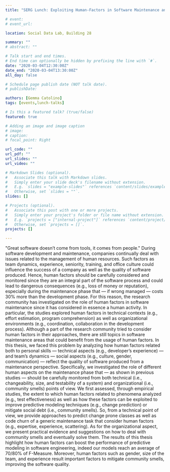 ```yaml
---
title: "SERG Lunch: Exploiting Human-Factors in Software Maintenance and Evolution"

# event: 
# event_url: 

location: Social Data Lab, Building 28

summary: ""
# abstract: ""

# Talk start and end times.
# End time can optionally be hidden by prefixing the line with `#`.
date: "2020-03-04T12:30:00Z"
date_end: "2020-03-04T13:30:00Z"
all_day: false

# Schedule page publish date (NOT talk date).
# publishDate:

authors: [Gemma Catolino]
tags: [events,lunch-talks]

# Is this a featured talk? (true/false)
featured: true

# Adding an image and image caption
# image:
# caption: 
# focal_point: Right

url_code: ""
url_pdf: ""
url_slides: ""
url_video: ""

# Markdown Slides (optional).
#   Associate this talk with Markdown slides.
#   Simply enter your slide deck's filename without extension.
#   E.g. `slides = "example-slides"` references `content/slides/example-slides.md`.
#   Otherwise, set `slides = ""`.
slides: []

# Projects (optional).
#   Associate this post with one or more projects.
#   Simply enter your project's folder or file name without extension.
#   E.g. `projects = ["internal-project"]` references `content/project/deep-learning/index.md`.
#   Otherwise, set `projects = []`.
projects: []

---
```



"Great software doesn’t come from tools, it comes from people."
During software development and maintenance, companies continually deal with issues related to the management of human resources. Such factors as team dynamics, experience, seniority, training, and office culture could influence the success of a company as well as the quality of software produced. Hence, human factors should be carefully considered and monitored since they are an integral part of the software process and could lead to dangerous consequences (e.g., loss of money or reputation), especially during the maintenance phase that — if wrong managed — costs 30% more than the development phase.
For this reason, the research community has investigated on the role of human factors in software maintenance since it has considered in essence a human activity. In particular, the studies explored human factors in technical contexts (e.g., effort estimation, program comprehension) as well as organizational environments (e.g., coordination, collaboration in the development process). Although a part of the research community tried to consider human factors in their approaches, there are still topics in software maintenance areas that could benefit from the usage of human factors.
In this thesis, we faced this problem by analyzing how human factors related both to personal skills — technical aspects (e.g., developer’s experience) — and team’s dynamics — social aspects (e.g., culture, gender, communication) — reflect the quality of software produced from a maintenance perspective. Specifically, we investigated the role of different human aspects on the maintenance phase that — as shown in previous studies — should be carefully monitored from both technical (i.e., changeability, size, and testability of a system) and organizational (i.e., community smells) points of view.
We first assessed, through empirical studies, the extent to which human factors related to phenomena analyzed (e.g., test effectiveness) as well as how these factors can be exploited to improve predictive modeling techniques (e.g., change prediction) or mitigate social debt (i.e., community smells). So, from a technical point of view, we provide approaches to predict change prone classes as well as code churn of a generic maintenance task that consider human factors (e.g., expertise, experience, scattering). As for the organizational aspect, we present practical evidence and suggestions on how to deal with community smells and eventually solve them.
The results of this thesis highlight how human factors can boost the performance of predictive modeling in software engineering, indeed our models reach an average of 70/80% of F-Measure. Moreover, human factors such as gender, size of the team, and experience result important factors to mitigate community smells, improving the software quality.

